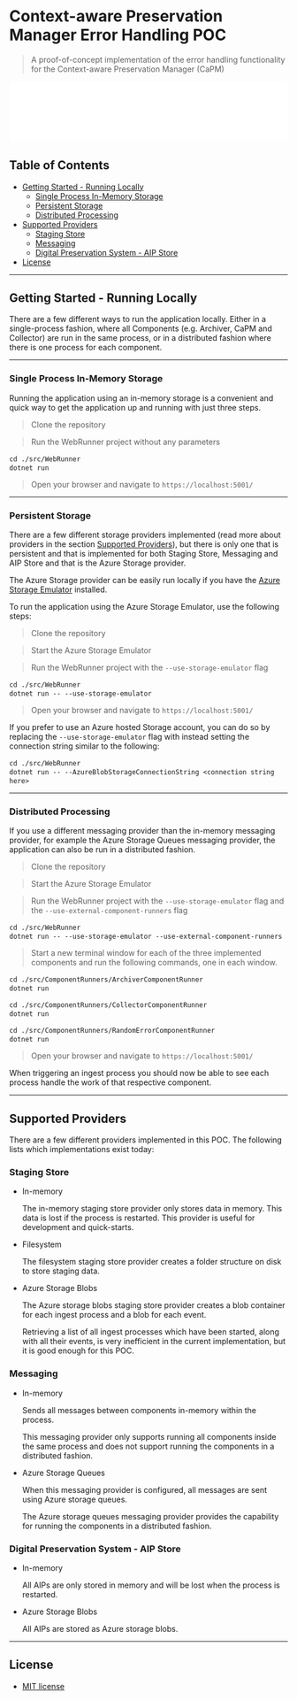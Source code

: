 


# Context-aware Preservation Manager Error Handling POC

> A proof-of-concept implementation of the error handling functionality for the Context-aware Preservation Manager (CaPM)

![CaPM GIF - showing error handling flow](/docs/imgs/ingest-with-error-handling.gif)

## Table of Contents

- [Getting Started - Running Locally](#getting-started---running-locally)
    - [Single Process In-Memory Storage](#single-process-in-memory-storage)
    - [Persistent Storage](#persistent-storage)
    - [Distributed Processing](#distributed-processing)
- [Supported Providers](#supported-providers)
    - [Staging Store](#staging-store)
    - [Messaging](#messaging)
    - [Digital Preservation System - AIP Store](#digital-preservation-system---aip-store)
- [License](#license)

---

## Getting Started - Running Locally

There are a few different ways to run the application locally. Either in a single-process fashion, where all Components (e.g. Archiver, CaPM and Collector) are run in the same process, or in a distributed fashion where there is one process for each component.

---

### Single Process In-Memory Storage

Running the application using an in-memory storage is a convenient and quick way to get the application up and running with just three steps.

> Clone the repository

> Run the WebRunner project without any parameters

```
cd ./src/WebRunner
dotnet run
```

> Open your browser and navigate to `https://localhost:5001/`

---

### Persistent Storage

There are a few different storage providers implemented (read more about providers in the section [Supported Providers](#supported_providers)), but there is only one that is persistent and that is implemented for both Staging Store, Messaging and AIP Store and that is the Azure Storage provider.

The Azure Storage provider can be easily run locally if you have the [Azure Storage Emulator](https://docs.microsoft.com/en-us/azure/storage/common/storage-use-emulator) installed. 

To run the application using the Azure Storage Emulator, use the following steps:

> Clone the repository

> Start the Azure Storage Emulator

> Run the WebRunner project with the `--use-storage-emulator` flag

```
cd ./src/WebRunner
dotnet run -- --use-storage-emulator
```

> Open your browser and navigate to `https://localhost:5001/`

If you prefer to use an Azure hosted Storage account, you can do so by replacing the `--use-storage-emulator` flag with instead setting the connection string similar to the following:

```
cd ./src/WebRunner
dotnet run -- --AzureBlobStorageConnectionString <connection string here>
```

---

### Distributed Processing

If you use a different messaging provider than the in-memory messaging provider, for example the Azure Storage Queues messaging provider, the application can also be run in a distributed fashion. 

> Clone the repository

> Start the Azure Storage Emulator

> Run the WebRunner project with the `--use-storage-emulator` flag and the `--use-external-component-runners` flag

```
cd ./src/WebRunner
dotnet run -- --use-storage-emulator --use-external-component-runners
```

> Start a new terminal window for each of the three implemented components and run the following commands, one in each window.

```
cd ./src/ComponentRunners/ArchiverComponentRunner
dotnet run
```

```
cd ./src/ComponentRunners/CollectorComponentRunner
dotnet run
```

```
cd ./src/ComponentRunners/RandomErrorComponentRunner
dotnet run
```

> Open your browser and navigate to `https://localhost:5001/`

When triggering an ingest process you should now be able to see each process handle the work of that respective component.

---

## Supported Providers

There are a few different providers implemented in this POC. The following lists which implementations exist today:

### Staging Store

- In-memory  

  The in-memory staging store provider only stores data in memory. This data is lost if the process is restarted. This provider is useful for development and quick-starts.

- Filesystem  

  The filesystem staging store provider creates a folder structure on disk to store staging data.

- Azure Storage Blobs  

  The Azure storage blobs staging store provider creates a blob container for each ingest process and a blob for each event. 
  
  Retrieving a list of all ingest processes which have been started, along with all their events, is very inefficient in the current implementation, but it is good enough for this POC.

### Messaging 

- In-memory  

  Sends all messages between components in-memory within the process.
  
  This messaging provider only supports running all components inside the same process and does not support running the components in a distributed fashion.

- Azure Storage Queues  

  When this messaging provider is configured, all messages are sent using Azure storage queues.

  The Azure storage queues messaging provider provides the capability for running the components in a distributed fashion.

### Digital Preservation System - AIP Store

- In-memory  

  All AIPs are only stored in memory and will be lost when the process is restarted.

- Azure Storage Blobs  

  All AIPs are stored as Azure storage blobs.

---

## License

- [MIT license](LICENSE.md)